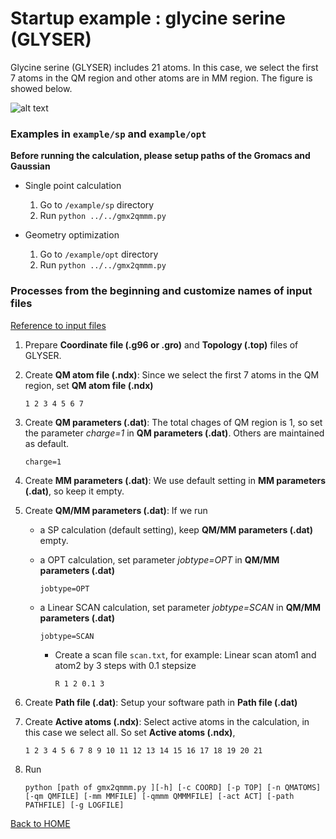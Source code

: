 # Startup example : glycine serine (GLYSER)

Glycine serine (GLYSER) includes 21 atoms. In this case, we select the first 7 atoms in the QM region and other atoms are in MM region. The figure is showed below.

![alt text](https://github.com/gmx2qmmm/gmx2qmmm_portable/blob/master/example/glyser.png?raw=true)


### Examples in `example/sp` and `example/opt`

**Before running the calculation, please setup paths of the Gromacs and Gaussian**

- Single point calculation
    1. Go to `/example/sp` directory
    2. Run `python ../../gmx2qmmm.py`

- Geometry optimization 
    1. Go to `/example/opt` directory
    2. Run `python ../../gmx2qmmm.py`


### Processes from the beginning and customize names of input files
[Reference to input files](input_params/input_params)
1. Prepare **Coordinate file (.g96 or .gro)** and **Topology (.top)** files of GLYSER.
2. Create **QM atom file (.ndx)**: Since we select the first 7 atoms in the QM region, set **QM atom file (.ndx)**
    ```
    1 2 3 4 5 6 7
    ```
3. Create **QM parameters (.dat)**: The total chages of QM region is 1, so set the parameter _charge=1_ in **QM parameters (.dat)**. Others are maintained as default.
    ```
    charge=1
    ```
4. Create **MM parameters (.dat)**: We use default setting in **MM parameters (.dat)**, so keep it empty.
5. Create **QM/MM parameters (.dat)**: If we run 
    - a SP calculation (default setting), keep **QM/MM parameters (.dat)** empty.
    - a OPT calculation, set parameter _jobtype=OPT_ in **QM/MM parameters (.dat)**
        ```
        jobtype=OPT
        ```
    - a Linear SCAN calculation, set parameter _jobtype=SCAN_ in **QM/MM parameters (.dat)**
        ```
        jobtype=SCAN
        ```
        
        - Create a scan file `scan.txt`, for example: Linear scan atom1 and atom2 by 3 steps with 0.1 stepsize
            ```
            R 1 2 0.1 3
            ```


5. Create **Path file (.dat)**: Setup your software path in **Path file (.dat)**
6. Create **Active atoms (.ndx)**: Select active atoms in the calculation, in this case we select all. So set **Active atoms (.ndx)**,
    ```
    1 2 3 4 5 6 7 8 9 10 11 12 13 14 15 16 17 18 19 20 21
    ```
7. Run 
    ```
    python [path of gmx2qmmm.py ][-h] [-c COORD] [-p TOP] [-n QMATOMS] [-qm QMFILE] [-mm MMFILE] [-qmmm QMMMFILE] [-act ACT] [-path PATHFILE] [-g LOGFILE]
    ```

[Back to HOME](index)
